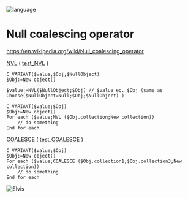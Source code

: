 ![language](https://img.shields.io/static/v1?label=language&message=4d&color=blue)

# Null coalescing operator

https://en.wikipedia.org/wiki/Null_coalescing_operator


[NVL](Project/Sources/Methods/NVL.4dm) ( [test_NVL](Project/Sources/Methods/test_NVL.4dm) )

```4d
C_VARIANT($value;$Obj;$NullObject)
$Obj:=New object()

$value:=NVL($NullObject;$Obj) // $value eq. $Obj (same as Choose($NullObject=Null;$Obj;$NullObject) )
```


```4d
C_VARIANT($value;$Obj)
$Obj:=New object()
For each ($value;NVL ($Obj.collection;New collection))
	// do something
End for each 

```

[COALESCE](Project/Sources/Methods/COALESCE.4dm) ( [test_COALESCE](Project/Sources/Methods/test_COALESCE.4dm) )

```4d
C_VARIANT($value;$Obj)
$Obj:=New object()
For each ($value;COALESCE ($Obj.collection1;$Obj.collection3;New collection))
	// do something
End for each 

```

![Elvis](https://res.cloudinary.com/practicaldev/image/fetch/s--fUx8DazI--/c_limit%2Cf_auto%2Cfl_progressive%2Cq_auto%2Cw_880/https://thepracticaldev.s3.amazonaws.com/i/6j3wmn15zj3vp3qyfctv.jpg)

